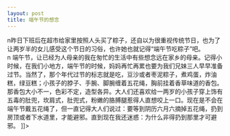 ```yaml
---
layout: post
title: 端午节的想念
---
```


<p>n昨日下班后在超市给家里按照人头买了粽子，还自以为很重视传统节日，也为了让两岁半的女儿感受这个节日的习俗，也许她也就记得“端午节吃粽子”吧。<br />n    端午节，让已经为人母亲的我在匆忙的生活中有些想念远在家乡的母亲。记得小时候，在我们小地方，端午节的时候，妈妈再忙再累也要为我们兄妹三人早早准备过节。当然了，那个年代过节的标志就是吃，豆沙或者枣泥粽子，煮鸡蛋，炸油糕，绿豆糕；小孩子的脖子、手腕、脚腕缠着五花绳，胸前挂着香草味道的香包。那香包大小不一，色彩不定，造型各异。大人们还喜欢给一两岁的小孩子穿上饰有五毒的肚兜，坎肩式，肚兜式，粉嫩的胳膊腿惹得人直想咬上一口。现在是不会在端午节戴五花绳了，但一直记得大人们说过：要等到阴历六月六摘掉五花绳，扔到房顶或者下水道里，才能避邪。直到现在我还迷惑：为什么非得扔到那里才可避邪。 ]]&gt;
</p>
